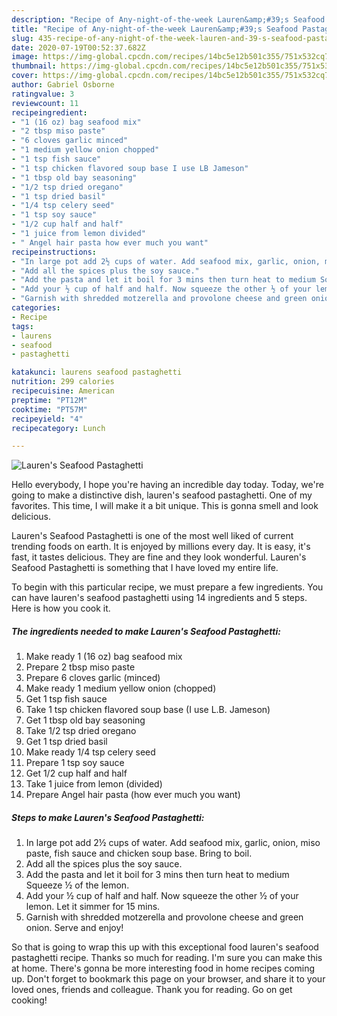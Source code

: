 ```yaml
---
description: "Recipe of Any-night-of-the-week Lauren&amp;#39;s Seafood Pastaghetti"
title: "Recipe of Any-night-of-the-week Lauren&amp;#39;s Seafood Pastaghetti"
slug: 435-recipe-of-any-night-of-the-week-lauren-and-39-s-seafood-pastaghetti
date: 2020-07-19T00:52:37.682Z
image: https://img-global.cpcdn.com/recipes/14bc5e12b501c355/751x532cq70/laurens-seafood-pastaghetti-recipe-main-photo.jpg
thumbnail: https://img-global.cpcdn.com/recipes/14bc5e12b501c355/751x532cq70/laurens-seafood-pastaghetti-recipe-main-photo.jpg
cover: https://img-global.cpcdn.com/recipes/14bc5e12b501c355/751x532cq70/laurens-seafood-pastaghetti-recipe-main-photo.jpg
author: Gabriel Osborne
ratingvalue: 3
reviewcount: 11
recipeingredient:
- "1 (16 oz) bag seafood mix"
- "2 tbsp miso paste"
- "6 cloves garlic minced"
- "1 medium yellow onion chopped"
- "1 tsp fish sauce"
- "1 tsp chicken flavored soup base I use LB Jameson"
- "1 tbsp old bay seasoning"
- "1/2 tsp dried oregano"
- "1 tsp dried basil"
- "1/4 tsp celery seed"
- "1 tsp soy sauce"
- "1/2 cup half and half"
- "1 juice from lemon divided"
- " Angel hair pasta how ever much you want"
recipeinstructions:
- "In large pot add 2½ cups of water. Add seafood mix, garlic, onion, miso paste, fish sauce and chicken soup base. Bring to boil."
- "Add all the spices plus the soy sauce."
- "Add the pasta and let it boil for 3 mins then turn heat to medium Squeeze ½ of the lemon."
- "Add your ½ cup of half and half. Now squeeze the other ½ of your lemon. Let it simmer for 15 mins."
- "Garnish with shredded motzerella and provolone cheese and green onion. Serve and enjoy!"
categories:
- Recipe
tags:
- laurens
- seafood
- pastaghetti

katakunci: laurens seafood pastaghetti 
nutrition: 299 calories
recipecuisine: American
preptime: "PT12M"
cooktime: "PT57M"
recipeyield: "4"
recipecategory: Lunch

---
```



![Lauren&#39;s Seafood Pastaghetti](https://img-global.cpcdn.com/recipes/14bc5e12b501c355/751x532cq70/laurens-seafood-pastaghetti-recipe-main-photo.jpg)

Hello everybody, I hope you're having an incredible day today. Today, we're going to make a distinctive dish, lauren&#39;s seafood pastaghetti. One of my favorites. This time, I will make it a bit unique. This is gonna smell and look delicious.



Lauren&#39;s Seafood Pastaghetti is one of the most well liked of current trending foods on earth. It is enjoyed by millions every day. It is easy, it's fast, it tastes delicious. They are fine and they look wonderful. Lauren&#39;s Seafood Pastaghetti is something that I have loved my entire life.


To begin with this particular recipe, we must prepare a few ingredients. You can have lauren&#39;s seafood pastaghetti using 14 ingredients and 5 steps. Here is how you cook it.

<!--inarticleads1-->

##### The ingredients needed to make Lauren&#39;s Seafood Pastaghetti:

1. Make ready 1 (16 oz) bag seafood mix
1. Prepare 2 tbsp miso paste
1. Prepare 6 cloves garlic (minced)
1. Make ready 1 medium yellow onion (chopped)
1. Get 1 tsp fish sauce
1. Take 1 tsp chicken flavored soup base (I use L.B. Jameson)
1. Get 1 tbsp old bay seasoning
1. Take 1/2 tsp dried oregano
1. Get 1 tsp dried basil
1. Make ready 1/4 tsp celery seed
1. Prepare 1 tsp soy sauce
1. Get 1/2 cup half and half
1. Take 1 juice from lemon (divided)
1. Prepare  Angel hair pasta (how ever much you want)




<!--inarticleads2-->

##### Steps to make Lauren&#39;s Seafood Pastaghetti:

1. In large pot add 2½ cups of water. Add seafood mix, garlic, onion, miso paste, fish sauce and chicken soup base. Bring to boil.
1. Add all the spices plus the soy sauce.
1. Add the pasta and let it boil for 3 mins then turn heat to medium Squeeze ½ of the lemon.
1. Add your ½ cup of half and half. Now squeeze the other ½ of your lemon. Let it simmer for 15 mins.
1. Garnish with shredded motzerella and provolone cheese and green onion. Serve and enjoy!




So that is going to wrap this up with this exceptional food lauren&#39;s seafood pastaghetti recipe. Thanks so much for reading. I'm sure you can make this at home. There's gonna be more interesting food in home recipes coming up. Don't forget to bookmark this page on your browser, and share it to your loved ones, friends and colleague. Thank you for reading. Go on get cooking!
